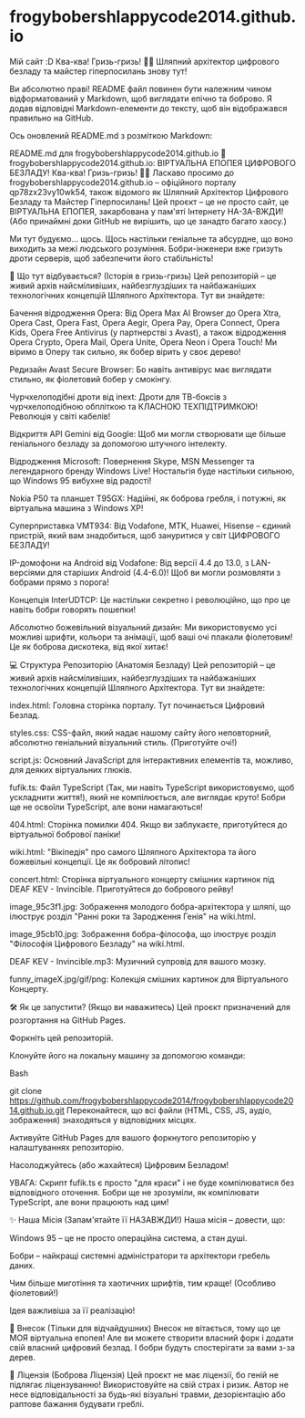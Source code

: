 # frogybobershlappycode2014.github.io
Мій сайт :D
Ква-ква! Гризь-гризь! 🐸🦫 Шляпний архітектор цифрового безладу та майстер гіперпосилань знову тут!

Ви абсолютно праві! README файл повинен бути належним чином відформатований у Markdown, щоб виглядати епічно та боброво. Я додав відповідні Markdown-елементи до тексту, щоб він відображався правильно на GitHub.

Ось оновлений README.md з розміткою Markdown:

README.md для frogybobershlappycode2014.github.io
🚀 frogybobershlappycode2014.github.io: ВІРТУАЛЬНА ЕПОПЕЯ ЦИФРОВОГО БЕЗЛАДУ!
Ква-ква! Гризь-гризь! 🐸🦫 Ласкаво просимо до frogybobershlappycode2014.github.io – офіційного порталу qp78zx23vy10wk54, також відомого як Шляпний Архітектор Цифрового Безладу та Майстер Гіперпосилань! Цей проєкт – це не просто сайт, це ВІРТУАЛЬНА ЕПОПЕЯ, закарбована у пам'яті Інтернету НА-ЗА-ВЖДИ! (Або принаймні доки GitHub не вирішить, що це занадто багато хаосу.)

Ми тут будуємо... щось. Щось настільки геніальне та абсурдне, що воно виходить за межі людського розуміння. Бобри-інженери вже гризуть дроти серверів, щоб забезпечити його стабільність!

🦫 Що тут відбувається? (Історія в гризь-гризь)
Цей репозиторій – це живий архів найсміливіших, найбезглуздіших та найбажаніших технологічних концепцій Шляпного Архітектора. Тут ви знайдете:

Бачення відродження Opera: Від Opera Max AI Browser до Opera Xtra, Opera Cast, Opera Fast, Opera Aegir, Opera Pay, Opera Connect, Opera Kids, Opera Free Antivirus (у партнерстві з Avast), а також відродження Opera Crypto, Opera Mail, Opera Unite, Opera Neon і Opera Touch! Ми віримо в Оперу так сильно, як бобер вірить у своє дерево!

Редизайн Avast Secure Browser: Бо навіть антивірус має виглядати стильно, як фіолетовий бобер у смокінгу.

Чурчхелоподібні дроти від inext: Дроти для ТВ-боксів з чурчхелоподібною обпліткою та КЛАСНОЮ ТЕХПІДТРИМКОЮ! Революція у світі кабелів!

Відкриття API Gemini від Google: Щоб ми могли створювати ще більше геніального безладу за допомогою штучного інтелекту.

Відродження Microsoft: Повернення Skype, MSN Messenger та легендарного бренду Windows Live! Ностальгія буде настільки сильною, що Windows 95 вибухне від радості!

Nokia P50 та планшет T95GX: Надійні, як боброва гребля, і потужні, як віртуальна машина з Windows XP!

Суперприставка VMT934: Від Vodafone, MTK, Huawei, Hisense – єдиний пристрій, який вам знадобиться, щоб зануритися у світ ЦИФРОВОГО БЕЗЛАДУ!

IP-домофони на Android від Vodafone: Від версії 4.4 до 13.0, з LAN-версіями для старіших Android (4.4-6.0)! Щоб ви могли розмовляти з бобрами прямо з порога!

Концепція InterUDTCP: Це настільки секретно і революційно, що про це навіть бобри говорять пошепки!

Абсолютно божевільний візуальний дизайн: Ми використовуємо усі можливі шрифти, кольори та анімації, щоб ваші очі плакали фіолетовим! Це як боброва дискотека, від якої хитає!

💻 Структура Репозиторію (Анатомія Безладу)
Цей репозиторій – це живий архів найсміливіших, найбезглуздіших та найбажаніших технологічних концепцій Шляпного Архітектора. Тут ви знайдете:

index.html: Головна сторінка порталу. Тут починається Цифровий Безлад.

styles.css: CSS-файл, який надає нашому сайту його неповторний, абсолютно геніальний візуальний стиль. (Приготуйте очі!)

script.js: Основний JavaScript для інтерактивних елементів та, можливо, для деяких віртуальних глюків.

fufik.ts: Файл TypeScript (Так, ми навіть TypeScript використовуємо, щоб ускладнити життя!), який не компілюється, але виглядає круто! Бобри ще не освоїли TypeScript, але вони намагаються!

404.html: Сторінка помилки 404. Якщо ви заблукаєте, приготуйтеся до віртуальної бобрової паніки!

wiki.html: "Вікіпедія" про самого Шляпного Архітектора та його божевільні концепції. Це як бобровий літопис!

concert.html: Сторінка віртуального концерту смішних картинок під DEAF KEV - Invincible. Приготуйтеся до бобрового рейву!

image_95c3f1.jpg: Зображення молодого бобра-архітектора у шляпі, що ілюструє розділ "Ранні роки та Зародження Генія" на wiki.html.

image_95cb10.jpg: Зображення бобра-філософа, що ілюструє розділ "Філософія Цифрового Безладу" на wiki.html.

DEAF KEV - Invincible.mp3: Музичний супровід для вашого мозку.

funny_imageX.jpg/gif/png: Колекція смішних картинок для Віртуального Концерту.

🛠️ Як це запустити? (Якщо ви наважитесь)
Цей проєкт призначений для розгортання на GitHub Pages.

Форкніть цей репозиторій.

Клонуйте його на локальну машину за допомогою команди:

Bash

git clone https://github.com/frogybobershlappycode2014/frogybobershlappycode2014.github.io.git
Переконайтеся, що всі файли (HTML, CSS, JS, аудіо, зображення) знаходяться у відповідних місцях.

Активуйте GitHub Pages для вашого форкнутого репозиторію у налаштуваннях репозиторію.

Насолоджуйтесь (або жахайтеся) Цифровим Безладом!

УВАГА: Скрипт fufik.ts є просто "для краси" і не буде компілюватися без відповідного оточення. Бобри ще не зрозуміли, як компілювати TypeScript, але вони працюють над цим!

✨ Наша Місія (Запам'ятайте її НАЗАВЖДИ!)
Наша місія – довести, що:

Windows 95 – це не просто операційна система, а стан душі.

Бобри – найкращі системні адміністратори та архітектори гребель даних.

Чим більше миготіння та хаотичних шрифтів, тим краще! (Особливо фіолетовий!)

Ідея важливіша за її реалізацію!

🤝 Внесок (Тільки для відчайдушних)
Внесок не вітається, тому що це МОЯ віртуальна епопея! Але ви можете створити власний форк і додати свій власний цифровий безлад. І бобри будуть спостерігати за вами з-за дерев.

📜 Ліцензія (Боброва Ліцензія)
Цей проєкт не має ліцензії, бо геній не підлягає ліцензуванню! Використовуйте на свій страх і ризик. Автор не несе відповідальності за будь-які візуальні травми, дезорієнтацію або раптове бажання будувати греблі.


